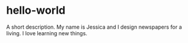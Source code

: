 # hello-world
A short description.
My name is Jessica and I design newspapers for a living. I love learning new things.
